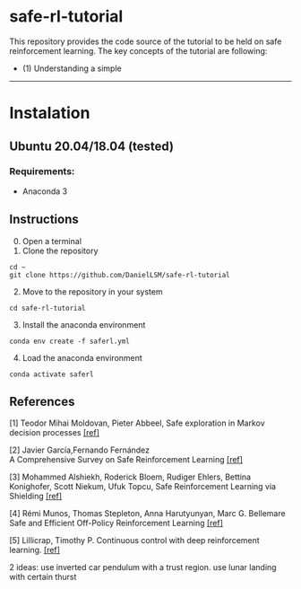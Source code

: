 # safe-rl-tutorial
This repository provides the code source of the tutorial to be held on safe reinforcement learning. The key concepts of the tutorial are following: 
- (1) Understanding a simple 

----------
# Instalation

##  Ubuntu 20.04/18.04  (tested)

### Requirements:
- Anaconda 3

##  Instructions 

0) Open a terminal
1) Clone the repository 
```
cd ~
git clone https://github.com/DanielLSM/safe-rl-tutorial
```
2) Move to the repository in your system
```
cd safe-rl-tutorial
```
3) Install the anaconda environment
```
conda env create -f saferl.yml
```
4) Load the anaconda environment
```
conda activate saferl
```

## References

[1] Teodor Mihai Moldovan, Pieter Abbeel,
  Safe exploration in Markov decision processes
  [[ref]](https://arxiv.org/abs/1205.4810/)

[2] Javier García,Fernando Fernández  
A Comprehensive Survey on Safe Reinforcement Learning
  [[ref]](https://www.jmlr.org/papers/volume16/garcia15a/garcia15a.pdf
)

[3] Mohammed Alshiekh, Roderick Bloem, Rudiger Ehlers, Bettina Konighofer, Scott Niekum, Ufuk Topcu,
Safe Reinforcement Learning via Shielding
  [[ref]](https://arxiv.org/abs/1708.08611
)

[4] Rémi Munos, Thomas Stepleton, Anna Harutyunyan, Marc G. Bellemare
Safe and Efficient Off-Policy Reinforcement Learning
  [[ref]](https://arxiv.org/abs/1606.02647)

[5] Lillicrap, Timothy P.
Continuous control with deep reinforcement learning.
  [[ref]](https://arxiv.org/abs/1509.02971)

2 ideas: use inverted car pendulum with a trust region. use lunar landing with certain thurst